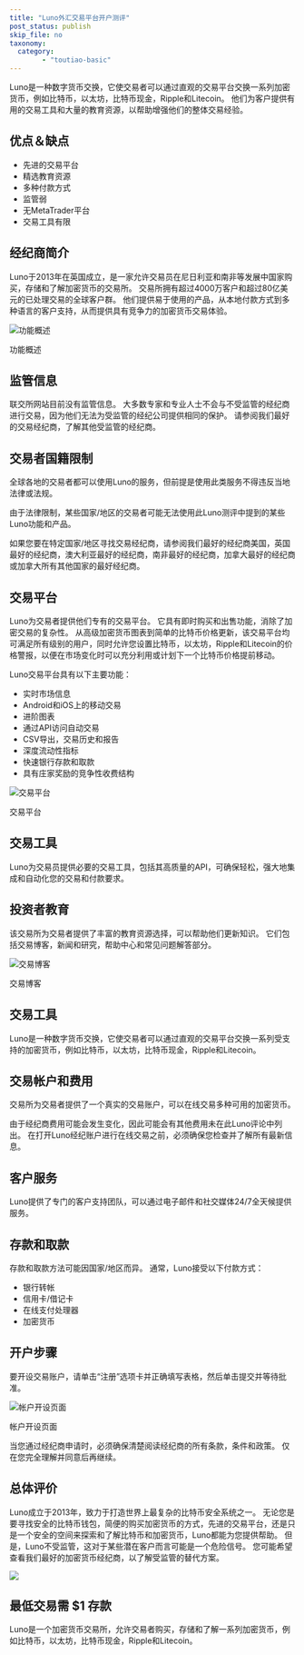 ```yaml
---
title: "Luno外汇交易平台开户测评"
post_status: publish
skip_file: no
taxonomy:
  category:
        - "toutiao-basic"
---
```


Luno是一种数字货币交换，它使交易者可以通过直观的交易平台交换一系列加密货币，例如比特币，以太坊，比特币现金，Ripple和Litecoin。 他们为客户提供有用的交易工具和大量的教育资源，以帮助增强他们的整体交易经验。

## 优点＆缺点

- 先进的交易平台
- 精选教育资源
- 多种付款方式
- 监管弱
- 无MetaTrader平台
- 交易工具有限

## 经纪商简介

Luno于2013年在英国成立，是一家允许交易员在尼日利亚和南非等发展中国家购买，存储和了解加密货币的交易所。 交易所拥有超过4000万客户和超过80亿美元的已处理交易的全球客户群。 他们提供易于使用的产品，从本地付款方式到多种语言的客户支持，从而提供具有竞争力的加密货币交易体验。

![功能概述](https://cdn.fendou.la/funstoutiao/2020/11/Luno-Review-Features-Overview-.jpg "功能概述")

功能概述

## 监管信息

联交所网站目前没有监管信息。 大多数专家和专业人士不会与不受监管的经纪商进行交易，因为他们无法为受监管的经纪公司提供相同的保护。 请参阅我们最好的交易经纪商，了解其他受监管的经纪商。

## 交易者国籍限制

全球各地的交易者都可以使用Luno的服务，但前提是使用此类服务​​不得违反当地法律或法规。

由于法律限制，某些国家/地区的交易者可能无法使用此Luno测评中提到的某些Luno功能和产品。

如果您要在特定国家/地区寻找交易经纪商，请参阅我们最好的经纪商美国，英国最好的经纪商，澳大利亚最好的经纪商，南非最好的经纪商，加拿大最好的经纪商或加拿大所有其他国家的最好经纪商。

## 交易平台

Luno为交易者提供他们专有的交易平台。 它具有即时购买和出售功能，消除了加密交易的复杂性。 从高级加密货币图表到简单的比特币价格更新，该交易平台均可满足所有级别的用户，同时允许您设置比特币，以太坊，Ripple和Litecoin的价格警报，以便在市场变化时可以充分利用或计划下一个比特币价格提前移动。

Luno交易平台具有以下主要功能：

- 实时市场信息
- Android和iOS上的移动交易
- 进阶图表
- 通过API访问自动交易
- CSV导出，交易历史和报告
- 深度流动性指标
- 快速银行存款和取款
- 具有庄家奖励的竞争性收费结构

![交易平台](https://cdn.fendou.la/funstoutiao/2020/11/Luno-Review-Trading-Platform-.jpg "交易平台")

交易平台

## 交易工具

Luno为交易员提供必要的交易工具，包括其高质量的API，可确保轻松，强大地集成和自动化您的交易和付款要求。

## 投资者教育

该交易所为交易者提供了丰富的教育资源选择，可以帮助他们更新知识。 它们包括交易博客，新闻和研究，帮助中心和常见问题解答部分。

![交易博客](https://cdn.fendou.la/funstoutiao/2020/11/Luno-Review-Trading-Blog-697x1024.jpg "交易博客")

交易博客

## 交易工具

Luno是一种数字货币交换，它使交易者可以通过直观的交易平台交换一系列受支持的加密货币，例如比特币，以太坊，比特币现金，Ripple和Litecoin。

## 交易帐户和费用

交易所为交易者提供了一个真实的交易账户，可以在线交易多种可用的加密货币。

由于经纪商费用可能会发生变化，因此可能会有其他费用未在此Luno评论中列出。 在打开Luno经纪账户进行在线交易之前，必须确保您检查并了解所有最新信息。

## 客户服务

Luno提供了专门的客户支持团队，可以通过电子邮件和社交媒体24/7全天候提供服务。

## 存款和取款

存款和取款方法可能因国家/地区而异。 通常，Luno接受以下付款方式：

- 银行转帐
- 信用卡/借记卡
- 在线支付处理器
- 加密货币

## 开户步骤

要开设交易账户，请单击“注册”选项卡并正确填写表格，然后单击提交并等待批准。

![帐户开设页面](https://cdn.fendou.la/funstoutiao/2020/11/Luno-Review-Account-Opening-Page-671x1024.jpg "帐户开设页面")

帐户开设页面

当您通过经纪商申请时，必须确保清楚阅读经纪商的所有条款，条件和政策。 仅在您完全理解并同意后再继续。

## 总体评价

Luno成立于2013年，致力于打造世界上最复杂的比特币安全系统之一。 无论您是要寻找安全的比特币钱包，简便的购买加密货币的方式，先进的交易平台，还是只是一个安全的空间来探索和了解比特币和加密货币，Luno都能为您提供帮助。 但是，Luno不受监管，这对于某些潜在客户而言可能是一个危险信号。 您可能希望查看我们最好的加密货币经纪商，以了解受监管的替代方案。

![](https://cdn.fendou.la/funstoutiao/2020/11/Luno-Logo.png)

## 最低交易需 $1 存款

Luno是一个加密货币交易所，允许交易者购买，存储和了解一系列加密货币，例如比特币，以太坊，比特币现金，Ripple和Litecoin。
